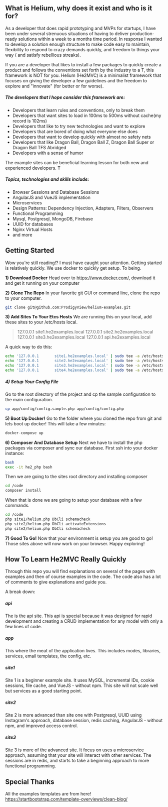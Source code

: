 ## What is Helium, why does it exist and who is it for?

As a  developer that does rapid prototyping and MVPs for startups, I have been under several strenuous situations of having to deliver production-ready solutions within a week to a months time period. In response I wanted to develop a solution enough structure to make code easy to maintain, flexibility to respond to crazy demands quickly, and freedom to things your way ( and satisfy rebellious streaks).

If you are a developer that likes to install a few packages to quickly create a product and follows the conventions set forth by the industry to a T, this framework is NOT for you. Helium (He2MVC) is a minimalist framework that focuses on giving the developer a few guidelines and the freedom to explore and "innovate" (for better or for worse). 

##### The developers that I hope consider this framework are:
- Developers that learn rules and conventions, only to break them
- Developers that want sites to load in 100ms to 500ms without cache(my record is 102ms)
- Developers that like to try new technologies and want to explore
- Developers that are bored of doing what everyone else does
- Developers that want to develop quickly with almost no safety nets
- Developers that like Dragon Ball, Dragon Ball Z, Dragon Ball Super or Dragon Ball TFS Abridged
- Developers with a sense of humor

The example sites can be beneficial learning lesson for both new and experienced developers.  T
##### Topics, technologies and skills include:
- Browser Sessions and Database Sessions
- AngularJS and VueJS implementation
- Microservices
- Design Patterns: Dependency Injection, Adapters, Filters, Observers
- Functional Programming
- Mysql, Postgresql, MongoDB, Firebase
- UUID for databases
- Nginx Virtual Hosts
- and more

## Getting Started
Wow you're still reading!? I must have caught your attention. Getting started is relatively quickly. We use docker to quickly get setup. To being.

**1) Download Docker**
Head over to https://www.docker.com/, download it and get it running on your computer

**2) Clone The Repo**
In your favorite git GUI or command line, clone the repo to your computer.
```bash
git clone git@github.com:ProdigyView/helium-examples.git
```

**3) Add Sites To Your Etcs Hosts**
We are running this on your local, add these sites to your /etc/hosts local.
> 127.0.0.1       site1.he2examples.local
127.0.0.1       site2.he2examples.local
127.0.0.1       site3.he2examples.local
127.0.0.1       api.he2examples.local

A quick way to do this:
```bash
echo '127.0.0.1       site1.he2examples.local' | sudo tee -a /etc/hosts
echo '127.0.0.1       site2.he2examples.local' | sudo tee -a /etc/hosts
echo '127.0.0.1       site3.he2examples.local' | sudo tee -a /etc/hosts
echo '127.0.0.1       site4.he2examples.local' | sudo tee -a /etc/hosts
```

##### 4) Setup Your Config File
Go to the root directory of the project and cp the sample configuration to the main configuration.
```bash
cp app/config/config.sample.php app/config/config.php
```

**5) Boot Up Docker!**
Go to the folder where you cloned the repo from git and lets boot up docker! This will take a few minutes:
```bash
docker-compose up
```

**6) Composer And Database Setup**
Next we have to install the php packages via composer and sync our database. First ssh into your docker instance:
```bash
bash
exec -it he2_php bash
```
Then we are going to the sites root directory and installing composer
```bash
cd /code
composer install
```
When that is done we are going to setup your database with a few commands.
```bash
cd /code
php site1/helium.php DbCli schemacheck
php site2/helium.php DbCli activateExtensions
php site2/helium.php DbCli schemacheck
```

**7) Good To Go!**
Now that your environment is setup you are good to go! Those sites above will now work on your browser. Happy exploring!

## How To Learn He2MVC Really Quickly
Through this repo you will find explanations on several of the pages with examples and then of course examples in the code. The code also has a lot of comments to give explanations and guide you. 

A break down:

##### api
The is the api site. This api is special because it was designed for rapid development and creating a CRUD implementation for any model with only a few lines of code.

##### app
This where the meat of the application lives. This includes modes, libraries, services, email templates, the config, etc.

##### site1
Site 1 is a beginner example site. It uses MySQL, incremental IDs, cookie sessions, file cache, and VueJS - without npm. This site will not scale well but services as a good starting point.

##### site2
Site 2 is more advanced than site one with Postgresql, UUID using Instagram's approach, database session, redis caching, AngularJS - without npm, and improved access control.

##### site3
Site 3 is more of the advanced site. It focus on uses a microservice approach, assuming that your site will interact with other services. The sessions are in redis, and starts to take a beginning approach to more functional programming.

## Special Thanks
All the examples templates are from here!
https://startbootstrap.com/template-overviews/clean-blog/